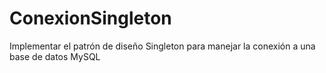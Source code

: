 # ConexionSingleton
Implementar el patrón de diseño Singleton para manejar la conexión a una base de datos MySQL
